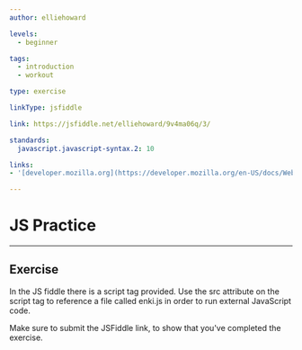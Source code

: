 ```yaml
---
author: elliehoward

levels:
  - beginner

tags:
  - introduction
  - workout

type: exercise

linkType: jsfiddle

link: https://jsfiddle.net/elliehoward/9v4ma06q/3/

standards:
  javascript.javascript-syntax.2: 10

links:
- '[developer.mozilla.org](https://developer.mozilla.org/en-US/docs/Web/API/HTMLScriptElement){website}'

---
```


# JS Practice

---
## Exercise

In the JS fiddle there is a script tag provided. Use the src attribute on the script tag to reference a file called enki.js in order to run external JavaScript code.


Make sure to submit the JSFiddle link, to show that you've completed the exercise.
